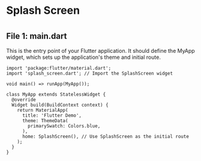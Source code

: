 # Splash Screen
#
## File 1: main.dart
This is the entry point of your Flutter application. It should define the MyApp widget, which sets up the application's theme and initial route.
```
import 'package:flutter/material.dart';
import 'splash_screen.dart'; // Import the SplashScreen widget

void main() => runApp(MyApp());

class MyApp extends StatelessWidget {
  @override
  Widget build(BuildContext context) {
    return MaterialApp(
      title: 'Flutter Demo',
      theme: ThemeData(
        primarySwatch: Colors.blue,
      ),
      home: SplashScreen(), // Use SplashScreen as the initial route
    );
  }
}
```
